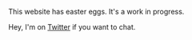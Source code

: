 This website has easter eggs. It's a work in progress.

Hey, I'm on [Twitter](https://twitter.com/vickylaiio) if you want to chat.